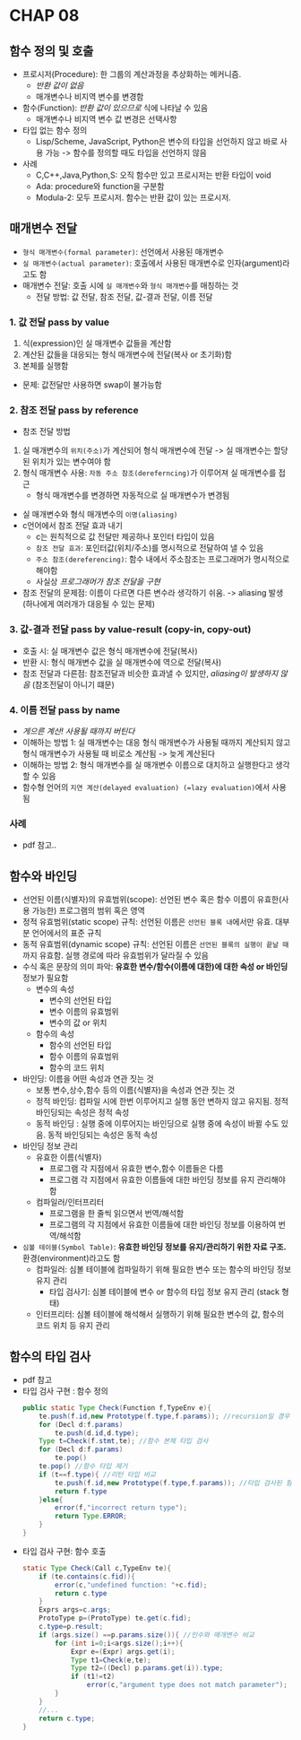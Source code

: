 # CHAP 08

## 함수 정의 및 호출
* 프로시저(Procedure): 한 그룹의 계산과정을 추상화하는 메커니즘.
    * *반환 값이 없음*
    * 매개변수나 비지역 변수를 변경함 
* 함수(Function): *반환 값이 있으므로* 식에 나타날 수 있음
    * 매개변수나 비지역 변수 값 변경은 선택사항 
* 타입 없는 함수 정의
    * Lisp/Scheme, JavaScript, Python은 변수의 타입을 선언하지 않고 바로 사용 가능 -> 함수를 정의할 때도 타입을 선언하지 않음 
* 사례 
    * C,C++,Java,Python,S: 오직 함수만 있고 프로시저는 반환 타입이 void
    * Ada: procedure와 function을 구분함
    * Modula-2: 모두 프로시저. 함수는 반환 값이 있는 프로시저. 

## 매개변수 전달 
* `형식 매개변수(formal parameter)`: 선언에서 사용된 매개변수
* `실 매개변수(actual parameter)`: 호출에서 사용된 매개변수로 인자(argument)라고도 함
* 매개변수 전달: 호출 시에 `실 매개변수`와 `형식 매개변수`를 매칭하는 것 
    * 전달 방법: 값 전달, 참조 전달, 값-결과 전달, 이름 전달 
### 1. 값 전달 pass by value
1. 식(expression)인 실 매개변수 값들을 계산함
2. 계산된 값들을 대응되는 형식 매개변수에 전달(복사 or 초기화)함
3. 본체를 실행함 
* 문제: 값전달만 사용하면 swap이 불가능함 
### 2. 참조 전달 pass by reference
* 참조 전달 방법
1. 실 매개변수의 `위치(주소)`가 계산되어 형식 매개변수에 전달 -> 실 매개변수는 할당된 위치가 있는 변수여야 함 
2. 형식 매개변수 사용: `자동 주소 참조(dereferncing)`가 이루어져 실 매개변수를 접근
    * 형식 매개변수를 변경하면 자동적으로 실 매개변수가 변경됨
* 실 매개변수와 형식 매개변수의 `이명(aliasing)`
* c언어에서 참조 전달 효과 내기 
    * c는 원칙적으로 값 전달만 제공하나 포인터 타입이 있음
    * `참조 전달 효과`: 포인터값(위치/주소)를 명시적으로 전달하여 낼 수 있음
    * `주소 참조(dereferencing)`: 함수 내에서 주소참조는 프로그래머가 명시적으로 해야함
    * 사실상 *프로그래머가 참조 전달을 구현* 
* 참조 전달의 문제점: 이름이 다르면 다른 변수라 생각하기 쉬움. -> aliasing 발생 (하나에게 여러개가 대응될 수 있는 문제)
### 3. 값-결과 전달 pass by value-result (copy-in, copy-out)
* 호출 시: 실 매개변수 값은 형식 매개변수에 전달(복사)
* 반환 시: 형식 매개변수 값을 실 매개변수에 역으로 전달(복사)
* 참조 전달과 다른점: 참조전달과 비슷한 효과낼 수 있지만, *aliasing이 발생하지 않음* (참조전달이 아니기 떄문)
### 4. 이름 전달 pass by name 
* *게으른 계산! 사용될 때까지 버틴다* 
* 이해하는 방법 1: 실 매개변수는 대응 형식 매개변수가 사용될 때까지 계산되지 않고 형식 매개변수가 사용될 때 비로소 계산됨 -> 늦게 계산된다 
* 이해하는 방법 2: 형식 매개변수를 실 매개변수 이름으로 대치하고 실행한다고 생각 할 수 있음 
* 함수형 언어의 `지연 계산(delayed evaluation) (=lazy evaluation)`에서 사용됨 
### 사례 
* pdf 참고.. 

## 함수와 바인딩 
* 선언된 이름(식별자)의 유효범위(scope): 선언된 변수 혹은 함수 이름이 유효한(사용 가능한) 프로그램의 범위 혹은 영역
* 정적 유효범위(static scope) 규칙: 선언된 이름은 `선언된 블록 내`에서만 유효. 대부분 언어에서의 표준 규칙
* 동적 유효범위(dynamic scope) 규칙: 선언된 이름은 `선언된 블록의 실행이 끝날 때`까지 유효함. 실행 경로에 따라 유효범위가 달라질 수 있음 
* 수식 혹은 문장의 의미 파악: **유효한 변수/함수(이름에 대한)에 대한 속성 or 바인딩** 정보가 필요함 
    * 변수의 속성
        * 변수의 선언된 타입
        * 변수 이름의 유효범위
        * 변수의 값 or 위치 
    * 함수의 속성 
        * 함수의 선언된 타입
        * 함수 이름의 유효범위
        * 함수의 코드 위치 
* 바인딩: 이름을 어떤 속성과 연관 짓는 것 
    * 보통 변수,상수,함수 등의 이름(식별자)을 속성과 연관 짓는 것 
    * 정적 바인딩: 컴파일 시에 한번 이루어지고 실행 동안 변하지 않고 유지됨. 정적 바인딩되는 속성은 정적 속성
    * 동적 바인딩 : 실행 중에 이루어지는 바인딩으로 실행 중에 속성이 바뀔 수도 있음. 동적 바인딩되는 속성은 동적 속성 
* 바인딩 정보 관리 
    * 유효한 이름(식별자)
        * 프로그램 각 지점에서 유효한 변수,함수 이름들은 다름
        * 프로그램 각 지점에서 유효한 이름들에 대한 바인딩 정보를 유지 관리해야 함 
    * 컴파일러/인터프리터 
        * 프로그램을 한 줄씩 읽으면서 번역/해석함
        * 프로그램의 각 지점에서 유효한 이름들에 대한 바인딩 정보를 이용하여 번역/해석함 
* `심볼 테이블(Symbol Table)`: **유효한 바인딩 정보를 유지/관리하기 위한 자료 구조.** 환경(environment)라고도 함 
    * 컴파일러: 심볼 테이블에 컴파일하기 위해 필요한 변수 또는 함수의 바인딩 정보 유지 관리 
        * 타입 검사기: 심볼 테이블에 변수 or 함수의 타입 정보 유지 관리 (stack 형태)
    * 인터프리터: 심볼 테이블에 해석해서 실행하기 위해 필요한 변수의 값, 함수의 코드 위치 등 유지 관리 
## 함수의 타입 검사 
* pdf 참고 
* 타입 검사 구현 : 함수 정의
    ```java
    public static Type Check(Function f,TypeEnv e){
        te.push(f.id,new Prototype(f.type,f.params)); //recursion일 경우 함수 타입 추가 
        for (Decl d:f.params)
            te.push(d.id,d.type); 
        Type t=Check(f.stmt,te); //함수 본체 타입 검사 
        for (Decl d:f.params)
            te.pop()
        te.pop() //함수 타입 제거 
        if (t==f.type){ //리턴 타입 비교
            te.push(f.id,new Prototype(f.type,f.params)); //타입 검사된 함수 타입 추가 
            return f.type
        }else{
            error(f,"incorrect return type");
            return Type.ERROR; 
        }
    }
    ``` 
* 타입 검사 구현: 함수 호출
    ```java
    static Type Check(Call c,TypeEnv te){
        if (te.contains(c.fid)){
            error(c,"undefined function: "+c.fid);
            return c.type
        }
        Exprs args=c.args;
        ProtoType p=(ProtoType) te.get(c.fid); 
        c.type=p.result; 
        if (args.size() ==p.params.size()){ //인수와 매개변수 비교 
            for (int i=0;i<args.size();i++){
                Expr e=(Expr) args.get(i);
                Type t1=Check(e,te);
                Type t2=((Decl) p.params.get(i)).type; 
                if (t1!=t2)
                    error(c,"argument type does not match parameter"); 
            }
        }
        //... 
        return c.type; 
    }
    ```
